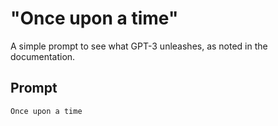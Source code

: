 # "Once upon a time"

A simple prompt to see what GPT-3 unleashes, as noted in the documentation.

## Prompt

```
Once upon a time
```
